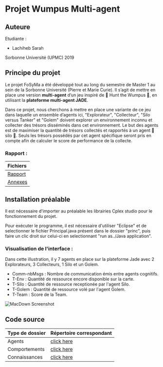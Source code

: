 # Projet Wumpus Multi-agent

## Auteure

Etudiante :

* Lachiheb Sarah

Sorbonne Université (UPMC) 2019 

## Principe du projet

Le projet FoSyMa a été développé tout au long du semestre de Master 1 au sein de la Sorbonne Université (Pierre et Marie Curie). Il s’agit de mettre en place
une version **multi-agent** d’un jeu inspiré de  Hunt the Wumpus , en utilisant la **plateforme
multi-agent JADE**.

Dans ce projet, nous cherchons à mettre en place une variante de ce jeu dans laquelle un ensemble d’agents ici, "Explorateur", "Collecteur", "Silo versus Tanker" et "Golem" doivent explorer un environnement inconnu et collecter des trésors disséminés dans cet environnement. Le but des agents est de maximiser la quantité de trésors collectés et rapportés à un agent  silo . Seuls les trésors possédés par cet agent spécifique seront pris en compte afin de calculer le score de performance de la collecte.

### Rapport :
| Fichiers |
| :-------------  |
| [Rapport](https://gitlab.com/ProjetLachiheb/wumpus_multiagent/blob/master/Rapport/rapport.pdf)|
| [Annexes](https://gitlab.com/ProjetLachiheb/wumpus_multiagent/blob/master/Rapport/Annexe.pdf)|

## Installation préalable 

Il est nécessaire d'importer au préalable les librairies Cplex studio pour le fonctionnement du projet.

Pour exécuter le programme, il est nécessaire d'utiliser "Eclipse" et de selectionner le fichier Principal.java présent dans le dossier "princ", puis faire un clic droit sur celui-ci en selectionnant "run as../Java application".

### Visualisation de l'interface :

Dans cette illustration, il y 7 agents en place sur la plateforme Jade avec 2 Explorateurs, 3 Collecteurs, 1 Silo et un Golem. 

* Comm-nbMsgs : Nombre de communication émis entre agents cognitifs.
* T-Env : Quantité de ressource encore disponible sur la carte.
* T-Silo : Quantité de ressource receptionée par l'agent Silo.
* T-Golem : Quantité de ressource volé par l'agent Golem.
* T-Team : Score de la Team.

![MacDown Screenshot](/Users/cassandre/Desktop/Projet_FOSYMA/Rapport/Illustration.png)

## Code source

| Type de dossier | Répertoire correspondant |
| :-------------  | :------------------------|
| Agents | [click here](https://gitlab.com/ProjetLachiheb/wumpus_multiagent/tree/master/code_DedaleEtuFull2018/src/eu/su/mas/dedaleEtu/mas/agents/yours)|
|Comportements | [click here](https://gitlab.com/ProjetLachiheb/wumpus_multiagent/tree/master/code_DedaleEtuFull2018/src/eu/su/mas/dedaleEtu/mas/behaviours/yours)|
| Connaissances | [click here](https://gitlab.com/ProjetLachiheb/wumpus_multiagent/tree/master/code_DedaleEtuFull2018/src/eu/su/mas/dedaleEtu/mas/knowledge/yours)|
